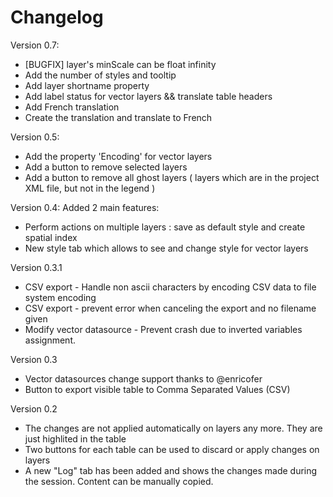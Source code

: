 Changelog
===========

Version 0.7:
* [BUGFIX] layer's minScale can be float infinity
* Add the number of styles and tooltip
* Add layer shortname property
* Add label status for vector layers && translate table headers
* Add French translation
* Create the translation and translate to French


Version 0.5:
* Add the property 'Encoding' for vector layers
* Add a button to remove selected layers
* Add a button to remove all ghost layers ( layers which are in the project XML file, but not in the legend )

Version 0.4: Added 2 main features:
* Perform actions on multiple layers : save as default style and create spatial index
* New style tab which allows to see and change style for vector layers

Version 0.3.1
* CSV export - Handle non ascii characters by encoding CSV data to file system encoding
* CSV export - prevent error when canceling the export and no filename given
* Modify vector datasource - Prevent crash due to inverted variables assignment.

Version 0.3
* Vector datasources change support thanks to @enricofer
* Button to export visible table to Comma Separated Values (CSV)

Version 0.2
* The changes are not applied automatically on layers any more. They are just highlited in the table
* Two buttons for each table can be used to discard or apply changes on layers
* A new "Log" tab has been added and shows the changes made during the session. Content can be manually copied.
